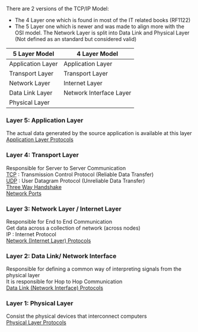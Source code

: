There are 2 versions of the TCP/IP Model:

* The 4 Layer one which is found in most of the IT related books (RF1122)
* The 5 Layer one which is newer and was made to align more with the OSI model. The Network Layer is split into Data Link and Physical Layer (Not defined as an standard but considered valid)

| 5 Layer Model     | 4 Layer Model           |
| ----------------- | ----------------------- |
| Application Layer | Application Layer       |
| Transport Layer   | Transport Layer         |
| Network Layer     | Internet Layer          |
| Data Link Layer   | Network Interface Layer |
| Physical Layer    |                         |

### Layer 5: Application Layer

The actual data generated by the source application is available at this layer  
[Application Layer Protocols](../TCP-IP%20Layers/5%20-%20Application%20Layer%20Protocol/Application%20Layer%20Protocols.md)

### Layer 4: Transport Layer

Responsible for Server to Server Communication  
[TCP](../TCP-IP%20Layers/4%20-%20Transport%20Layer%20Protocols/TCP%20%28Transmission%20Control%20Protocol%29.md) : Transmission Control Protocol (Reliable Data Transfer)  
[UDP](../TCP-IP%20Layers/4%20-%20Transport%20Layer%20Protocols/UDP%20%28User%20Datagram%20Protocol%29.md) : User Datagram Protocol (Unreliable Data Transfer)  
[Three Way Handshake](../../Information%20Security/Tools%20&%20Services/Nmap/Three%20Way%20Handshake.md)  
[Network Ports](../TCP-IP%20Layers/4%20-%20Transport%20Layer%20Protocols/Network%20Ports.md)

### Layer 3: Network Layer / Internet Layer

Responsible for End to End Communication  
Get data across a collection of network (across nodes)  
IP : Internet Protocol  
[Network (Internet Layer) Protocols](../TCP-IP%20Layers/3%20-%20Network%20%28Internet%20Layer%29%20Protocols/Network%20%28Internet%20Layer%29%20Protocols.md)

### Layer 2: Data Link/ Network Interface

Responsible for defining a common way of interpreting signals from the physical layer  
It is responsible for Hop to Hop Communication  
[Data Link (Network Interface) Protocols](../TCP-IP%20Layers/2%20-%20Data%20Link%20%28Network%20Interface%29%20Protocols/Data%20Link%20%28Network%20Interface%29%20Protocols.md)

### Layer 1: Physical Layer

Consist the physical devices that interconnect computers  
[Physical Layer Protocols](../TCP-IP%20Layers/1%20-%20Physical%20Layer%20Protocols/Physical%20Layer%20Protocols.md)

